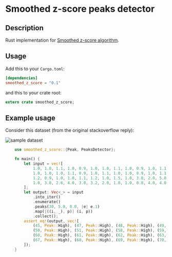 # Smoothed z-score peaks detector

## Description

Rust implementation for [Smoothed z-score algorithm](https://stackoverflow.com/questions/22583391/peak-recognition-in-realtime-timeseries-data/22640362#22640362).

## Usage

Add this to your `Cargo.toml`:

```toml
[dependencies]
smoothed_z_score = "0.1"
```

and this to your crate root:

```rust
extern crate smoothed_z_score;
```

## Example usage

Consider this dataset (from the original stackoverflow reply):

![sample dataset](https://i.stack.imgur.com/KdpF7.jpg)

```rust
    use smoothed_z_score::{Peak, PeaksDetector};

    fn main() {
        let input = vec![
            1.0, 1.0, 1.1, 1.0, 0.9, 1.0, 1.0, 1.1, 1.0, 0.9, 1.0, 1.1, 1.0, 1.0, 0.9, 1.0, 1.0, 1.1, 1.0,
            1.0, 1.0, 1.0, 1.1, 0.9, 1.0, 1.1, 1.0, 1.0, 0.9, 1.0, 1.1, 1.0, 1.0, 1.1, 1.0, 0.8, 0.9, 1.0,
            1.2, 0.9, 1.0, 1.0, 1.1, 1.2, 1.0, 1.5, 1.0, 3.0, 2.0, 5.0, 3.0, 2.0, 1.0, 1.0, 1.0, 0.9, 1.0,
            1.0, 3.0, 2.6, 4.0, 3.0, 3.2, 2.0, 1.0, 1.0, 0.8, 4.0, 4.0, 2.0, 2.5, 1.0, 1.0, 1.0
        ];
        let output: Vec<_> = input
            .into_iter()
            .enumerate()
            .peaks(30, 5.0, 0.0, |e| e.1)
            .map(|((i, _), p)| (i, p))
            .collect();
        assert_eq!(output, vec![
            (45, Peak::High), (47, Peak::High), (48, Peak::High), (49, Peak::High),
            (50, Peak::High), (51, Peak::High), (58, Peak::High), (59, Peak::High),
            (60, Peak::High), (61, Peak::High), (62, Peak::High), (63, Peak::High),
            (67, Peak::High), (68, Peak::High), (69, Peak::High), (70, Peak::High),
        ]);
    }
```